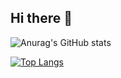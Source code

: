 ## Hi there 👋

![Anurag's GitHub stats](https://github-readme-stats.vercel.app/api?username=LongPPPP&show_icons=true&theme=transparent)

[![Top Langs](https://github-readme-stats-fanfines-projects.vercel.app/api/top-langs/?username=LongPPPP&layout=donut)](https://github.com/anuraghazra/github-readme-stats)
